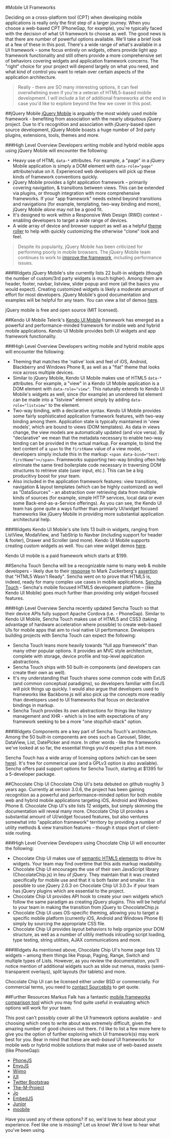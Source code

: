 #Mobile UI Frameworks

Deciding on a cross-platform tool (CPT) when developing mobile applications is really only the first step of a larger journey. When you choose a web-based CPT (PhoneGap, for example), you're typically faced with the decision of what UI framework to choose as well. The good news is that there are number of powerful options available. We'll take a brief look at a few of these in this post. There's a wide range of what's available in a UI framework – some focus entirely on widgets, others provide light app framework functionality and still others provide a more comprehensive set of behaviors covering widgets and application framework concerns. The "right" choice for your project will depend largely on what you need, and what kind of control you want to retain over certain aspects of the application architecture.

> Really - there are SO many interesting options, it can feel overwhelming even if you're a veteran of HTML5-based mobile development. I will include a list of additional frameworks at the end in case you'd like to explore beyond the few we cover in this post.

##jQuery Mobile
[jQuery Mobile](http://jquerymobile.com/) is arguably the most widely used mobile framework - benefiting from association with the nearly ubiquitous jQuery project. Due to it's recognition and association with jQuery-based open source development, jQuery Mobile boasts a huge number of 3rd party plugins, extensions, tools, themes and more.

###High Level Overview
Developers writing mobile and hybrid mobile apps using jQuery Mobile will encounter the following:

* Heavy use of HTML `data-*` attributes. For example, a "page" in a jQuery Mobile application is simply a DOM element with `data-role="page"` attribute/value on it. Experienced web developers will pick up these kinds of framework conventions quickly.
* jQuery Mobile provides a *light* application framework – primarily covering navigation, & transitions between views. This can be extended via plugins, or through integration with more comprehensive frameworks. If your "app framework" needs extend beyond transitions and navigations (for example, templating, two-way binding and more), jQuery Mobile *alone* may not be a good fit.
* It's designed to work within a Responsive Web Design (RWD) context - enabling developers to target a wide range of devices.
* A wide array of device and browser support as well as a helpful [theme roller](http://jquerymobile.com/themeroller/) to help with quickly customizing the otherwise "clone" look and feel.

> Despite its popularity, jQuery Mobile has been criticized for performing poorly in mobile browsers. The jQuery Mobile team continues to work to [improve the framework](http://jquerymobile.com/blog/2013/10/24/jquery-mobile-1-4-0-rc1-released/), including performance issues.

###Widgets
jQuery Mobile's site currently lists 22 built-in widgets (though the number of custom/3rd party widgets is much higher). Among them are header, footer, navbar, listview, slider popup and more (all the basics you would expect). Creating customized widgets is likely a moderate amount of effort for most developers. jQuery Mobile's good documentation and examples will be helpful for any team. You can view a list of demos [here](http://view.jquerymobile.com/1.3.2/dist/demos/examples/).

jQuery mobile is free and open source (MIT licensed).


##Kendo UI Mobile
Telerik's [Kendo UI Mobile](http://www.kendoui.com/) framework has emerged as a powerful and performance-minded framework for mobile web and hybrid mobile applications. Kendo UI Mobile provides both UI widgets and app framework functionality. 

###High Level Overview
Developers writing mobile and hybrid mobile apps will encounter the following:

* Theming that matches the 'native' look and feel of iOS, Android, Blackberry and Windows Phone 8, as well as a "flat" theme that looks nice across multiple devices.
* Similar to jQuery Mobile, Kendo UI Mobile makes use of HTML5 `data-*` attributes. For example, a "view" in a Kendo UI Mobile application is a DOM element with `data-role="view"`. This naturally extends to Kendo UI Mobile's widgets as well, since (for example) an unordered list element can be made into a "listview" element simply by adding `data-role="listview"` to the element.
* Two-way binding, with a declarative syntax. Kendo UI Mobile provides some fairly sophisticated application framework features, with two-way binding among them. Application state is typically maintained in 'view models', which are bound to views (DOM templates). As data in views change, the view models are automatically updated (and vice versa). By "declarative" we mean that the metadata necessary to enable two-way binding can be provided in the actual markup. For example, to bind the text content of a `span` to the `firstName` value of a view model, developers simply include this in the markup: `<span data-bind="text: firstName"></span>`. Frameworks supporting two-way binding often help eliminate the same tired boilerplate code necessary in traversing DOM structures to retrieve state (user input, etc.). This can be a big producitivy boost for your team.
* Also included in the application framework features: view transitions, navigation & layout templates (which can be highly customized) as well as "DataSources" - an abstraction over retrieving data from multiple kinds of sources (for example, simple HTTP services, local data or even some Back-end-as-a-Service offerings). As you can see, the Kendo UI team has gone quite a ways further than primiarly UI/widget focused frameworks like jQuery Mobile in providing more substantial application architectural help.

###Widgets
Kendo UI Mobile's site lists 13 built-in widgets, ranging from ListView, ModalView, and TabStrip to Navbar (including support for header & footer), Drawer and Scroller (and more). Kendo UI Mobile supports creating custom widgets as well. You can view widget demos [here](http://demos.kendoui.com/mobile/overview/index.html).

Kendo UI mobile is a paid framework which starts at $199. 

##Sencha Touch
Sencha will be a recognizable name to many web & mobile developers - likely due to their [response](http://www.sencha.com/blog/the-making-of-fastbook-an-html5-love-story/) to Mark Zuckerberg's [assertion](http://techcrunch.com/2012/09/11/mark-zuckerberg-our-biggest-mistake-with-mobile-was-betting-too-much-on-html5/) that "HTML5 Wasn't Ready". Sencha went on to prove that HTML5 is, indeed, ready for many complex use cases in mobile applications. [Sencha Touch](http://www.sencha.com/products/touch/) - Sencha's mobile focused HTML5 development platform – (like Kendo UI Mobile) goes much further than providing only widget-focused features.

###High Level Overview
Sencha recently updated Sencha Touch so that their device APIs fully support Apache Cordova (i.e. - PhoneGap). Similar to Kendo UI Mobile, Sencha Touch makes use of HTML5 and CSS3 (taking advantage of hardware acceleration where possible) to create web-based UIs for mobile apps that aim to rival native UI performance. Developers building projects with Sencha Touch can expect the following:

* Sencha Touch leans more heavily towards "full app framework" than many other popular options. It provides an MVC style architecture, complete with storage, device profile and top-level application abstractions.
* Sencha Touch ships with 50 built-in components (and developers can create their own as well).
* It's my understanding that Touch shares some common code with ExtJS (and common conceptual paradigms), so developers familiar with ExtJS will pick things up quickly. I would also argue that developers used to frameworks like Backbone.js will also pick up the concepts more readily than developers used to UI frameworks that focus on declarative bindings in markup.
* Sencha Touch provides its own abstractions for things like history management and XHR - which is in line with expectations of any framework seeking to be a more "one stop/full-stack" option. 

###Widgets
Components are a key part of Sencha Touch's architecture. Among the 50 built-in components are ones such as Carousel, Slider, DataView, List, DatePicker and more. In other words - like the frameworks we've looked at so far, the essential things you'd expect plus a bit more.

Sencha Touch has a wide array of licensing options (which can be seen [here](http://www.sencha.com/products/touch/license/)). It's free for commerical use (and a GPLv3 option is also available). Sencha offers paid support options for Sencha Touch, starting at $1395 for a 5-developer package.

##Chocolate Chip UI
Chocolate Chip UI's beta debuted on github roughly 3 years ago. Currently at version 3.0.6, the project has been gaining recognition as a powerful and performance-minded option for both mobile web and hybrid mobile applications targeting iOS, Android and Windows Phone 8. Chocolate Chip UI's site lists 12 widgets, but simply skimming the documentation will reveal many more. Chocolate Chip UI provides a substantial amount of UI/widget focused features, but also ventures somewhat into "application framework" territory by providing a number of utility methods & view transition features – though it stops short of client-side routing.

###High Level Overview
Developers using Chocolate Chip UI will encounter the following:

* Chocolate Chip UI makes use of [semantic HTML5 elements](http://chocolatechip-ui.com/documentation) to drive its widgets. Your team may find overtime that this aids markup readability.
* Chocolate Chip UI encourages the use of their own JavaScript library (ChocolateChip.js) in lieu of jQuery. They maintain that it was created specifically for mobile use and that it is both faster and smaller. It *is* possible to use jQuery 2.0.3 on Chocolate Chip UI 3.0.3+ if your team has jQuery plugins which are essential to the project.
* Chocolate Chip UI provides API hook to create your own widgets which follow the same paradigm as creating jQuery plugins. This will be helpful to your team in making the transition from jQuery to ChocolateChip.js
* Chocolate Chip UI uses OS-specific theming, allowing you to target a specific mobile platform (currently iOS, Android and Windows Phone 8) simply by sourcing the appropriate CSS file.
* Chocolate Chip UI provides layout behaviors to help organize your DOM structure, as well as a number of ulitily methods inlcuding script loading, type testing, string utilities, AJAX communications and more.

###Widgets
As mentioned above, Chocolate Chip UI's home page lists 12 widgets – among them things like Popup, Paging, Range, Switch and multiple types of Lists. However, as you review the documentation, you'll notice mention of additional widgets such as slide out menus, masks (semi-transparent overlays), split layouts (for tablets) and more.

Chocolate Chip UI can be licensed either under BSD or commercially. For commercial terms, you need to [contact Sourcebits](http://www.sourcebits.com/#!/contact) to get quote.

##Further Resources
Markus Falk has a fantastic [mobile frameworks comparison tool](http://www.markus-falk.com/mobile-frameworks-comparison-chart/) which you may find quite useful in evaluating which options will work for your team.

This post can't possibly cover all the UI framework options available - and choosing which ones to write about was extremely difficult, given the amazing number of good choices out there. I'd like to list a few more here to give you the option of further exploring which UI framework(s) may work best for you. Bear in mind that these are *web-based* UI frameworks for mobile web or hybrid mobile solutions that make use of web-based assets (like PhoneGap):

* [PhoneJS](http://phonejs.devexpress.com/)
* [EnyoJS](http://enyojs.com/)
* [Wijmo](http://wijmo.com/)
* [iUI](http://www.iui-js.org/)
* [Twitter Bootstrap](http://getbootstrap.com/)
* [The-M-Project](http://the-m-project.net/en/)
* [Jo](http://joapp.com/)
* [EmbedJS](http://uxebu.github.io/embedjs/)
* [Junior](http://justspamjustin.github.io/junior/#home)
* [moobile](http://moobilejs.com/)

Have you used any of these options? If so, we'd love to hear about your experience. Feel like one is missing? Let us know! We'd love to hear what you've been using.







